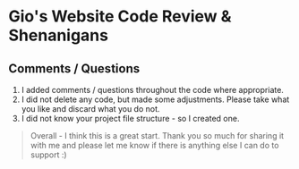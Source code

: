 # Gio's Website Code Review & Shenanigans

## Comments / Questions
1. I added comments / questions throughout the code where appropriate.
2. I did not delete any code, but made some adjustments. Please take what you like and discard what you do not.
3. I did not know your project file structure - so I created one.

> Overall - I think this is a great start. Thank you so much for sharing it with me and please let me know if there is anything else I can do to support :)
